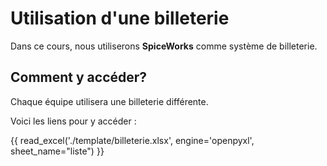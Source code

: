 # Utilisation d'une billeterie  

Dans ce cours, nous utiliserons __SpiceWorks__ comme système de billeterie.  

## Comment y accéder?  

Chaque équipe utilisera une billeterie différente. 

Voici les liens pour y accéder :

{{ read_excel('./template/billeterie.xlsx', engine='openpyxl', sheet_name="liste") }}  
